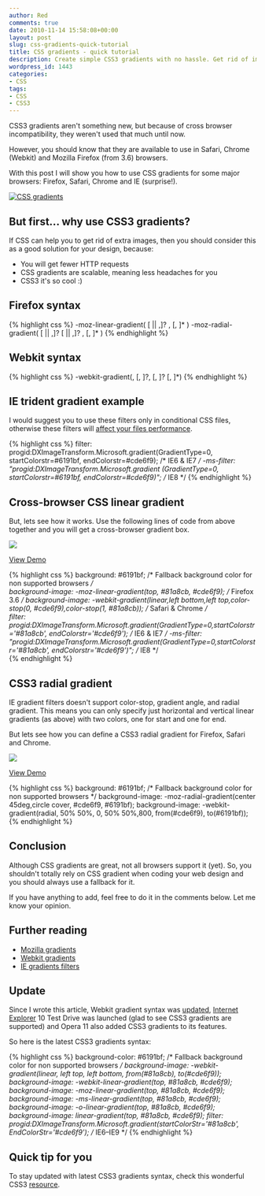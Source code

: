 ```yaml
---
author: Red
comments: true
date: 2010-11-14 15:58:08+00:00
layout: post
slug: css-gradients-quick-tutorial
title: CSS gradients - quick tutorial
description: Create simple CSS3 gradients with no hassle. Get rid of images and start using gradients now!
wordpress_id: 1443
categories:
- CSS
tags:
- CSS
- CSS3
---
```


CSS3 gradients aren't something new, but because of cross browser incompatibility, they weren't used that much until now. 

However, you should know that they are available to use in Safari, Chrome (Webkit) and Mozilla Firefox (from 3.6) browsers. 

With this post I will show you how to use CSS gradients for some major browsers: Firefox, Safari, Chrome and IE (surprise!).

[![CSS gradients](http://www.red-team-design.com/wp-content/uploads/2010/11/css-gradients.jpg)](http://www.red-team-design.com/css-gradients-quick-tutorial) 

<!-- more -->

## But first... why use CSS3 gradients?

If CSS can help you to get rid of extra images, then you should consider this as a good solution for your design, because:

  * You will get fewer HTTP requests
  * CSS gradients are scalable, meaning less headaches for you
  * CSS3 it's so cool :)

## Firefox syntax    

{% highlight css %}
-moz-linear-gradient( [<point> || <angle>,]? <stop>, <stop> [, <stop>]* )
-moz-radial-gradient( [<position> || <angle>,]? [<shape> || <size>,]? <stop>, <stop>[, <stop>]* )
{% endhighlight %}

## Webkit syntax
    
{% highlight css %}
-webkit-gradient(<type>, <point> [, <radius>]?, <point> [, <radius>]? [, <stop>]*)
{% endhighlight %} 

## IE trident gradient example

I would suggest you to use these filters only in conditional CSS files, otherwise these filters will [affect your files performance](http://msdn.microsoft.com/en-us/library/ms532847%28VS.85%29.aspx).

{% highlight css %}
filter: progid:DXImageTransform.Microsoft.gradient(GradientType=0, startColorstr=#6191bf, endColorstr=#cde6f9); /* IE6 & IE7 */
-ms-filter: "progid:DXImageTransform.Microsoft.gradient (GradientType=0, startColorstr=#6191bf, endColorstr=#cde6f9)"; /* IE8 */
{% endhighlight %}  

## Cross-browser CSS linear gradient

But, lets see how it works. Use the following lines of code from above together and you will get a cross-browser gradient box.

[![](http://www.red-team-design.com/wp-content/uploads/2010/11/css-linear-gradient.png)](http://www.red-team-design.com/wp-content/uploads/2010/11/css-linear-gradient.html)

[View Demo](http://www.red-team-design.com/wp-content/uploads/2010/11/css-linear-gradient.html)

{% highlight css %}
background: #6191bf; /* Fallback background color for non supported browsers */   
background-image: -moz-linear-gradient(top, #81a8cb, #cde6f9); /* Firefox 3.6 */
background-image: -webkit-gradient(linear,left bottom,left top,color-stop(0, #cde6f9),color-stop(1, #81a8cb)); /* Safari & Chrome */     
filter: progid:DXImageTransform.Microsoft.gradient(GradientType=0,startColorstr='#81a8cb', endColorstr='#cde6f9'); /* IE6 & IE7 */
-ms-filter: "progid:DXImageTransform.Microsoft.gradient(GradientType=0,startColorstr='#81a8cb', endColorstr='#cde6f9')"; /* IE8 */  
{% endhighlight %}

## CSS3 radial gradient

IE gradient filters doesn't support color-stop, gradient angle, and radial gradient. This means you can only specify just horizontal and vertical linear gradients (as above) with two colors, one for start and one for end. 

But lets see how you can define a CSS3 radial gradient for Firefox, Safari and Chrome.

[![](http://www.red-team-design.com/wp-content/uploads/2010/11/css-radial-gradient.png)](http://www.red-team-design.com/wp-content/uploads/2010/11/css-radial-gradient.html)


[View Demo](http://www.red-team-design.com/wp-content/uploads/2010/11/css-radial-gradient.html)

{% highlight css %}
background: #6191bf; /* Fallback background color for non supported browsers */ 
background-image: -moz-radial-gradient(center 45deg,circle cover, #cde6f9, #6191bf);
background-image: -webkit-gradient(radial, 50% 50%, 0, 50% 50%,800, from(#cde6f9), to(#6191bf));
{% endhighlight %} 

## Conclusion

Although CSS gradients are great, not all browsers support it (yet). So, you shouldn't totally rely on CSS gradient when coding your web design and you should always use a fallback for it.

If you have anything to add, feel free to do it in the comments below. Let me know your opinion.

## Further reading

  * [Mozilla gradients](https://developer.mozilla.org/en/CSS/-moz-linear-gradient)
  * [Webkit gradients](http://webkit.org/blog/175/introducing-css-gradients/)
  * [IE gradients filters](http://msdn.microsoft.com/en-us/library/ms532997%28VS.85,loband%29.aspx)

## Update

Since I wrote this article, Webkit gradient syntax was [updated](http://www.red-team-design.com/css3-webkit-gradient-support-updated), [Internet Explorer](http://www.red-team-design.com/how-to-solve-common-ie-bugs) 10 Test Drive was launched (glad to see CSS3 gradients are supported) and Opera 11 also added CSS3 gradients to its features.

So here is the latest CSS3 gradients syntax:

{% highlight css %}
background-color: #6191bf; /* Fallback background color for non supported browsers */
background-image: -webkit-gradient(linear, left top, left bottom, from(#81a8cb), to(#cde6f9));
background-image: -webkit-linear-gradient(top, #81a8cb, #cde6f9);
background-image: -moz-linear-gradient(top, #81a8cb, #cde6f9);
background-image: -ms-linear-gradient(top, #81a8cb, #cde6f9);
background-image: -o-linear-gradient(top, #81a8cb, #cde6f9);
background-image: linear-gradient(top, #81a8cb, #cde6f9);
filter: progid:DXImageTransform.Microsoft.gradient(startColorStr='#81a8cb', EndColorStr='#cde6f9'); /* IE6–IE9 */
{% endhighlight %}

## Quick tip for you

To stay updated with latest CSS3 gradients syntax, check this wonderful CSS3 [resource](http://css3please.com/).